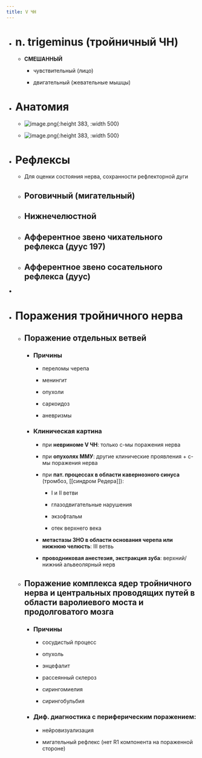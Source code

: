 ```yaml
---
title: V ЧН
---
```


- # n. trigeminus (тройничный ЧН)
	 - **СМЕШАННЫЙ**
		 - чувствительный (лицо)

		 - двигательный (жевательные мышцы)

- # Анатомия
	 - ![image.png](../assets/image_1643137529313_0.png){:height 383, :width 500}

	 - ![image.png](../assets/image_1643137622589_0.png){:height 383, :width 500}

- # Рефлексы
	 - Для оценки состояния нерва, сохранности рефлекторной дуги

	 - ## Роговичный (мигательный)

	 - ## Нижнечелюстной

	 - ## Афферентное звено чихательного рефлекса (дуус 197)

	 - ## Афферентное звено сосательного рефлекса (дуус)

- 

- # Поражения тройничного нерва
	 - ## Поражение отдельных ветвей
		 - ### Причины
			 - переломы черепа

			 - менингит

			 - опухоли

			 - саркоидоз

			 - аневризмы

		 - ### Клиническая картина
			 - при **невриноме V ЧН**: только с-мы поражения нерва

			 - при **опухолях ММУ**: другие клинические проявления + с-мы поражения нерва

			 - при **пат. процессах в области кавернозного синуса** (тромбоз, [[синдром Редера]]):
				 - I и II ветви

				 - глазодвигательные нарушения

				 - экзофтальм

				 - отек верхнего века

			 - **метастазы ЗНО в области основания черепа или нижнюю челюсть**: III ветвь

			 - **проводниковая анестезия, экстракция зуба**: верхний/нижний альвеолярный нерв

	 - ## Поражение комплекса ядер тройничного нерва и центральных проводящих путей в области варолиевого моста и продолговатого мозга
		 - ### Причины
			 - сосудистый процесс

			 - опухоль

			 - энцефалит

			 - рассеянный склероз

			 - сирингомиелия

			 - сирингобульбия

		 - ### Диф. диагностика с периферическим поражением:
			 - нейровизуализация

			 - мигательный рефлекс (нет R1 компонента на пораженной стороне)
